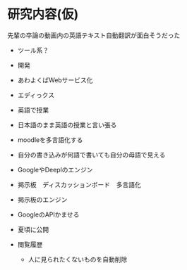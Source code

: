 # 研究内容(仮)

先輩の卒論の動画内の英語テキスト自動翻訳が面白そうだった

- ツール系？
- 開発
- あわよくばWebサービス化

- エディっクス
- 英語で授業
- 日本語のまま英語の授業と言い張る
- moodleを多言語化する
- 自分の書き込みが何語で書いても自分の母語で見える
- GoogleやDeeplのエンジン
- 掲示板　ディスカッションボード　多言語化
- 掲示板のエンジン
- GoogleのAPIかませる
- 夏頃に公開

- 閲覧履歴
  - 人に見られたくないものを自動削除
